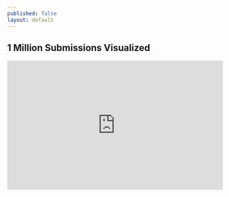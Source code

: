 ```yaml
---
published: false
layout: default
---
```


## 1 Million Submissions Visualized ##

<iframe width='500' height='300' frameBorder='0' src='http://a.tiles.mapbox.com/v3/modilabs.map-gg6t86wc.html#3/9.607337361051052/39.539999999999985'></iframe>


